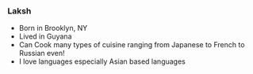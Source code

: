 ### Laksh

* Born in Brooklyn, NY
* Lived in Guyana
* Can Cook many types of cuisine ranging from Japanese to French to Russian even!
* I love languages especially Asian based languages
